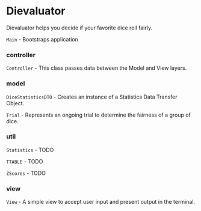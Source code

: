 # Dievaluator

Dievaluator helps you decide if your favorite dice roll fairly.

`Main` - Bootstraps application

### controller

`Controller` - This class passes data between the Model and View layers.

### model

`DiceStatisticsDTO` - Creates an instance of a Statistics Data Transfer Object.

`Trial` - Represents an ongoing trial to determine the fairness of a group of dice.

### util

`Statistics` - TODO

`TTABLE` - TODO

`ZScores` - TODO

### view

`View` - A simple view to accept user input and present output in the terminal.
